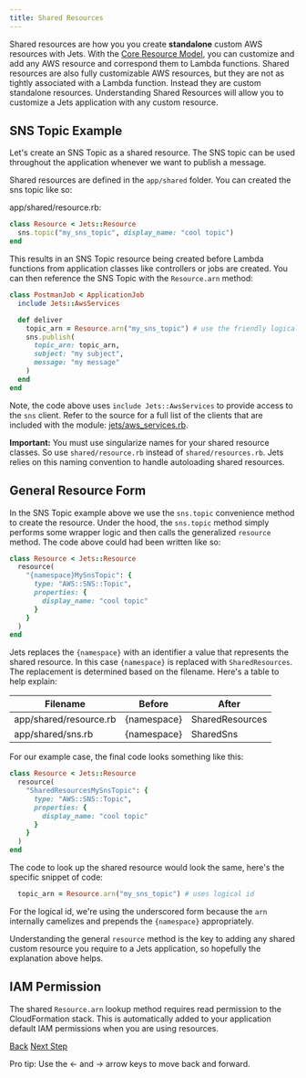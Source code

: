 ```yaml
---
title: Shared Resources
---
```


Shared resources are how you you create **standalone** custom AWS resources with Jets.  With the [Core Resource Model](http://rubyonjets.com/docs/core-resource/), you can customize and add any AWS resource and correspond them to Lambda functions.  Shared resources are also fully customizable AWS resources, but they are not as tightly associated with a Lambda function. Instead they are custom standalone resources. Understanding Shared Resources will allow you to customize a Jets application with any custom resource.

## SNS Topic Example

Let's create an SNS Topic as a shared resource. The SNS topic can be used throughout the application whenever we want to publish a message.


Shared resources are defined in the `app/shared` folder.  You can created the sns topic like so:

app/shared/resource.rb:

```ruby
class Resource < Jets::Resource
  sns.topic("my_sns_topic", display_name: "cool topic")
end
```

This results in an SNS Topic resource being created before Lambda functions from application classes like controllers or jobs are created.  You can then reference the SNS Topic with the `Resource.arn` method:


```ruby
class PostmanJob < ApplicationJob
  include Jets::AwsServices

  def deliver
    topic_arn = Resource.arn("my_sns_topic") # use the friendly logical id to reference
    sns.publish(
      topic_arn: topic_arn,
      subject: "my subject",
      message: "my message"
    )
  end
end
```

Note, the code above uses `include Jets::AwsServices` to provide access to the `sns` client.  Refer to the source for a full list of the clients that are included with the module: [jets/aws_services.rb](https://github.com/tongueroo/jets/blob/master/lib/jets/aws_services.rb).

**Important:** You must use singularize names for your shared resource classes. So use `shared/resource.rb` instead of `shared/resources.rb`. Jets relies on this naming convention to handle autoloading shared resources.

## General Resource Form

In the SNS Topic example above we use the `sns.topic` convenience method to create the resource. Under the hood, the `sns.topic` method simply performs some wrapper logic and then calls the generalized `resource` method.  The code above could had been written like so:

```ruby
class Resource < Jets::Resource
  resource(
    "{namespace}MySnsTopic": {
      type: "AWS::SNS::Topic",
      properties: {
        display_name: "cool topic"
      }
    }
  )
end
```

Jets replaces the `{namespace}` with an identifier a value that represents the shared resource. In this case `{namespace}` is replaced with `SharedResources`.  The replacement is determined based on the filename.  Here's a table to help explain:

Filename | Before | After
--- | --- | ---
app/shared/resource.rb | {namespace} | SharedResources
app/shared/sns.rb | {namespace} | SharedSns

For our example case, the final code looks something like this:

```ruby
class Resource < Jets::Resource
  resource(
    "SharedResourcesMySnsTopic": {
      type: "AWS::SNS::Topic",
      properties: {
        display_name: "cool topic"
      }
    }
  )
end
```

The code to look up the shared resource would look the same, here's the specific snippet of code:

```ruby
  topic_arn = Resource.arn("my_sns_topic") # uses logical id
```

For the logical id, we're using the underscored form because the `arn` internally camelizes and prepends the `{namespace}` appropriately.

Understanding the general `resource` method is the key to adding any shared custom resource you require to a Jets application, so hopefully the explanation above helps.

## IAM Permission

The shared `Resource.arn` lookup method requires read permission to the CloudFormation stack. This is automatically added to your application default IAM permissions when you are using resources.

<a id="prev" class="btn btn-basic" href="{% link _docs/core-resource.md %}">Back</a>
<a id="next" class="btn btn-primary" href="{% link _docs/database-support.md %}">Next Step</a>
<p class="keyboard-tip">Pro tip: Use the <- and -> arrow keys to move back and forward.</p>
